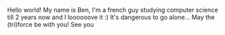 Hello world!
My name is Ben, I'm a french guy studying computer science till 2 years now and I loooooove it :)
It's dangerous to go alone... May the (tri)force be with you!
See you
